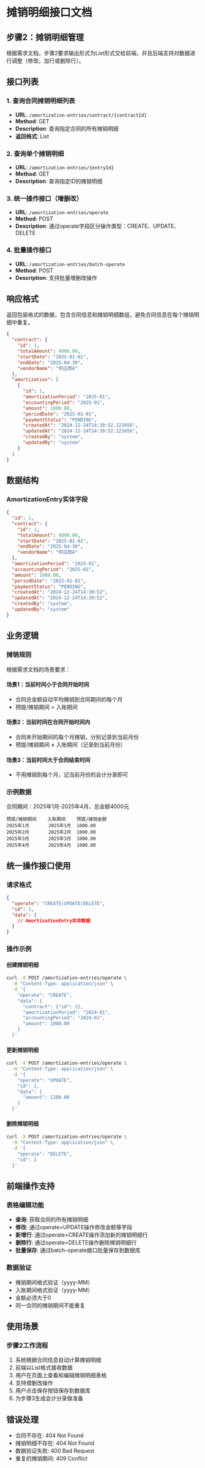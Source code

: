 # 摊销明细接口文档

## 步骤2：摊销明细管理

根据需求文档，步骤2要求输出形式为List<Entity>形式交给前端，并且后端支持对数据进行调整（修改，加行或删除行）。

## 接口列表

### 1. 查询合同摊销明细列表
- **URL**: `/amortization-entries/contract/{contractId}`
- **Method**: GET
- **Description**: 查询指定合同的所有摊销明细
- **返回格式**: List<AmortizationEntry>

### 2. 查询单个摊销明细
- **URL**: `/amortization-entries/{entryId}`
- **Method**: GET
- **Description**: 查询指定ID的摊销明细

### 3. 统一操作接口（增删改）
- **URL**: `/amortization-entries/operate`
- **Method**: POST
- **Description**: 通过operate字段区分操作类型：CREATE、UPDATE、DELETE

### 4. 批量操作接口
- **URL**: `/amortization-entries/batch-operate`
- **Method**: POST
- **Description**: 支持批量增删改操作

## 响应格式
返回包装格式的数据，包含合同信息和摊销明细数组，避免合同信息在每个摊销明细中重复。

```json
{
  "contract": {
    "id": 1,
    "totalAmount": 4000.00,
    "startDate": "2025-01-01",
    "endDate": "2025-04-30",
    "vendorName": "供应商A"
  },
  "amortization": [
    {
      "id": 1,
      "amortizationPeriod": "2025-01",
      "accountingPeriod": "2025-01",
      "amount": 1000.00,
      "periodDate": "2025-01-01",
      "paymentStatus": "PENDING",
      "createdAt": "2024-12-24T14:30:52.123456",
      "updatedAt": "2024-12-24T14:30:52.123456",
      "createdBy": "system",
      "updatedBy": "system"
    }
  ]
}
```

## 数据结构

### AmortizationEntry实体字段
```json
{
  "id": 1,
  "contract": {
    "id": 1,
    "totalAmount": 4000.00,
    "startDate": "2025-01-01",
    "endDate": "2025-04-30",
    "vendorName": "供应商A"
  },
  "amortizationPeriod": "2025-01",
  "accountingPeriod": "2025-01",
  "amount": 1000.00,
  "periodDate": "2025-01-01",
  "paymentStatus": "PENDING",
  "createdAt": "2024-12-24T14:30:52",
  "updatedAt": "2024-12-24T14:30:52",
  "createdBy": "system",
  "updatedBy": "system"
}
```

## 业务逻辑

### 摊销规则
根据需求文档的场景要求：

#### 场景1：当前时间小于合同开始时间
- 合同总金额自动平均摊销到合同期间的每个月
- 预提/摊销期间 = 入账期间

#### 场景2：当前时间在合同开始时间内
- 合同未开始期间的每个月摊销，分别记录到当前月份
- 预提/摊销期间 ≠ 入账期间（记录到当前月份）

#### 场景3：当前时间大于合同结束时间
- 不用摊销到每个月，记当前月份的会计分录即可

### 示例数据
合同期间：2025年1月-2025年4月，总金额4000元

```
预提/摊销期间    入账期间    预提/摊销金额
2025年1月       2025年1月  1000.00
2025年2月       2025年2月  1000.00
2025年3月       2025年3月  1000.00
2025年4月       2025年4月  1000.00
```

## 统一操作接口使用

### 请求格式
```json
{
  "operate": "CREATE|UPDATE|DELETE",
  "id": 1,
  "data": {
    // AmortizationEntry实体数据
  }
}
```

### 操作示例

#### 创建摊销明细
```bash
curl -X POST /amortization-entries/operate \
  -H "Content-Type: application/json" \
  -d '{
    "operate": "CREATE",
    "data": {
      "contract": {"id": 1},
      "amortizationPeriod": "2024-01",
      "accountingPeriod": "2024-01",
      "amount": 1000.00
    }
  }'
```

#### 更新摊销明细
```bash
curl -X POST /amortization-entries/operate \
  -H "Content-Type: application/json" \
  -d '{
    "operate": "UPDATE",
    "id": 1,
    "data": {
      "amount": 1200.00
    }
  }'
```

#### 删除摊销明细
```bash
curl -X POST /amortization-entries/operate \
  -H "Content-Type: application/json" \
  -d '{
    "operate": "DELETE",
    "id": 1
  }'
```

## 前端操作支持

### 表格编辑功能
- **查询**: 获取合同的所有摊销明细
- **修改**: 通过operate=UPDATE操作修改金额等字段
- **新增行**: 通过operate=CREATE操作添加新的摊销明细行
- **删除行**: 通过operate=DELETE操作删除摊销明细行
- **批量保存**: 通过batch-operate接口批量保存到数据库

### 数据验证
- 摊销期间格式验证（yyyy-MM）
- 入账期间格式验证（yyyy-MM）
- 金额必须大于0
- 同一合同的摊销期间不能重复

## 使用场景

### 步骤2工作流程
1. 系统根据合同信息自动计算摊销明细
2. 前端以List<Entity>格式接收数据
3. 用户在页面上查看和编辑摊销明细表格
4. 支持增删改操作
5. 用户点击保存按钮保存到数据库
6. 为步骤3生成会计分录做准备

## 错误处理
- 合同不存在: 404 Not Found
- 摊销明细不存在: 404 Not Found
- 数据验证失败: 400 Bad Request
- 重复的摊销期间: 409 Conflict
